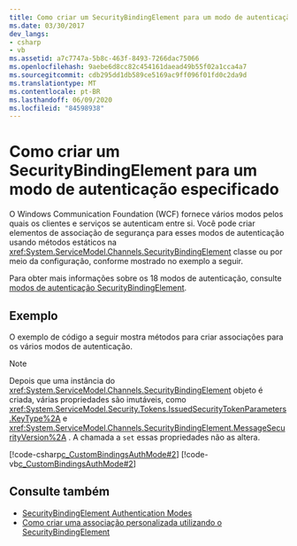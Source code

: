 ```yaml
---
title: Como criar um SecurityBindingElement para um modo de autenticação especificado
ms.date: 03/30/2017
dev_langs:
- csharp
- vb
ms.assetid: a7c7747a-5b8c-463f-8493-7266dac75066
ms.openlocfilehash: 9aebe6d8cc82c454161daead49b55f02a1cca4a7
ms.sourcegitcommit: cdb295dd1db589ce5169ac9ff096f01fd0c2da9d
ms.translationtype: MT
ms.contentlocale: pt-BR
ms.lasthandoff: 06/09/2020
ms.locfileid: "84598938"
---
```

# <a name="how-to-create-a-securitybindingelement-for-a-specified-authentication-mode"></a>Como criar um SecurityBindingElement para um modo de autenticação especificado
O Windows Communication Foundation (WCF) fornece vários modos pelos quais os clientes e serviços se autenticam entre si. Você pode criar elementos de associação de segurança para esses modos de autenticação usando métodos estáticos na <xref:System.ServiceModel.Channels.SecurityBindingElement> classe ou por meio da configuração, conforme mostrado no exemplo a seguir.  
  
 Para obter mais informações sobre os 18 modos de autenticação, consulte [modos de autenticação SecurityBindingElement](securitybindingelement-authentication-modes.md).  
  
## <a name="example"></a>Exemplo  
 O exemplo de código a seguir mostra métodos para criar associações para os vários modos de autenticação.  
  
> [!NOTE]
> Depois que uma instância do <xref:System.ServiceModel.Channels.SecurityBindingElement> objeto é criada, várias propriedades são imutáveis, como <xref:System.ServiceModel.Security.Tokens.IssuedSecurityTokenParameters.KeyType%2A> e <xref:System.ServiceModel.Channels.SecurityBindingElement.MessageSecurityVersion%2A> . A chamada a `set` essas propriedades não as altera.  
  
 [!code-csharp[c_CustomBindingsAuthMode#2](../../../../samples/snippets/csharp/VS_Snippets_CFX/c_custombindingsauthmode/cs/source.cs#2)]
 [!code-vb[c_CustomBindingsAuthMode#2](../../../../samples/snippets/visualbasic/VS_Snippets_CFX/c_custombindingsauthmode/vb/source.vb#2)]  
  
## <a name="see-also"></a>Consulte também

- [SecurityBindingElement Authentication Modes](securitybindingelement-authentication-modes.md)
- [Como criar uma associação personalizada utilizando o SecurityBindingElement](how-to-create-a-custom-binding-using-the-securitybindingelement.md)
